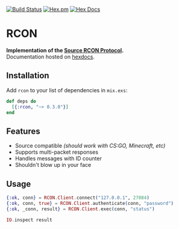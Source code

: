 [![Build Status](https://travis-ci.org/avitex/elixir-rcon.svg)](https://travis-ci.org/avitex/elixir-rcon)
[![Hex.pm](https://img.shields.io/hexpm/v/rcon.svg)](https://hex.pm/packages/rcon)
[![Hex Docs](https://img.shields.io/badge/hex-docs-blue.svg)](https://hexdocs.pm/rcon)

# RCON

**Implementation of the [Source RCON Protocol](https://developer.valvesoftware.com/wiki/Source_RCON_Protocol).**  
Documentation hosted on [hexdocs](https://hexdocs.pm/rcon).

## Installation

  Add `rcon` to your list of dependencies in `mix.exs`:

  ```elixir
  def deps do
    [{:rcon, "~> 0.3.0"}]
  end
  ```

## Features

  - Source compatible *(should work with CS:GO, Minecraft, etc)*
  - Supports multi-packet responses
  - Handles messages with ID counter
  - Shouldn't blow up in your face

## Usage

  ```elixir
  {:ok, conn} = RCON.Client.connect("127.0.0.1", 27084)
  {:ok, conn, true} = RCON.Client.authenticate(conn, "password")
  {:ok, _conn, result} = RCON.Client.exec(conn, "status")
  
  IO.inspect result
  ```